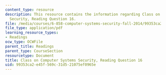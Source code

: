 ```yaml
---
content_type: resource
description: This resource contains the information regarding Class on Computer Systems
  Security, Reading Question 16.
file: /media/courses/6-858-computer-systems-security-fall-2014/99353ca2e45f569c31d521075ef0965e_MIT6_858F14_Reading16.pdf
file_type: application/pdf
learning_resource_types:
- Readings
ocw_type: OCWFile
parent_title: Readings
parent_type: CourseSection
resourcetype: Document
title: Class on Computer Systems Security, Reading Question 16
uid: 99353ca2-e45f-569c-31d5-21075ef0965e
---
```

